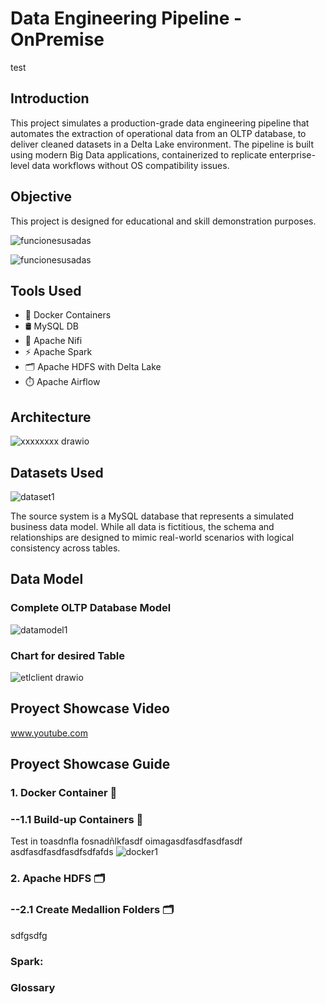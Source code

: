 # Data Engineering Pipeline - OnPremise
test
## Introduction

This project simulates a production-grade data engineering pipeline that automates the extraction of operational data from an OLTP database, to deliver cleaned datasets in a Delta Lake environment. The pipeline is built using modern Big Data applications, containerized to replicate enterprise-level data workflows without OS compatibility issues.

## Objective
This project is designed for educational and skill demonstration purposes.

![funcionesusadas](https://github.com/user-attachments/assets/757f37ab-4825-4549-9d91-9e788c7d85ce)

![funcionesusadas](https://github.com/user-attachments/assets/2bc69d92-9f86-4053-95e5-f2ab892d908f)

## Tools Used
- 🐳 Docker Containers 
- 🛢️ MySQL DB
- 🔄 Apache Nifi
- ⚡ Apache Spark
- 🗂️ Apache HDFS with Delta Lake
- ⏱️ Apache Airflow
## Architecture
![xxxxxxxx drawio](https://github.com/user-attachments/assets/19ef1dfd-c282-4aaf-a2f8-edfa7023d4f1)

## Datasets Used
![dataset1](https://github.com/user-attachments/assets/309bd941-b8a0-40a0-ac6c-243f393cd3e7)

The source system is a MySQL database that represents a simulated business data model. While all data is fictitious, the schema and relationships are designed to mimic real-world scenarios with logical consistency across tables.

## Data Model
### Complete OLTP Database Model
![datamodel1](https://github.com/user-attachments/assets/cc53a22c-a9ae-44d2-9b59-fb38ac1bdeeb)

### Chart for desired Table
![etlclient drawio](https://github.com/user-attachments/assets/9ec63cda-8cea-4b85-8741-d7cc2f0cb402)

## Proyect Showcase Video
www.youtube.com 
## Proyect Showcase Guide 
### 1. Docker Container 🐳

### --1.1 Build-up Containers 🐳
Test in toasdnfla  fosnadñlkfasdf  oimagasdfasdfasdfasdf
asdfasdfasdfasdfsdfafds
![docker1](https://github.com/user-attachments/assets/392775c9-191b-4b5a-8eda-e26786b2bc0d)



### 2. Apache HDFS 🗂️

### --2.1 Create Medallion Folders 🗂️
sdfgsdfg

### Spark:

### Glossary


